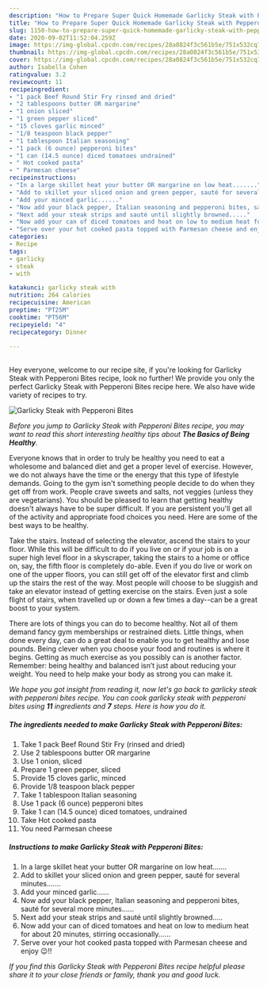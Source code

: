 ```yaml
---
description: "How to Prepare Super Quick Homemade Garlicky Steak with Pepperoni Bites"
title: "How to Prepare Super Quick Homemade Garlicky Steak with Pepperoni Bites"
slug: 1150-how-to-prepare-super-quick-homemade-garlicky-steak-with-pepperoni-bites
date: 2020-09-02T11:52:04.259Z
image: https://img-global.cpcdn.com/recipes/28a0824f3c561b5e/751x532cq70/garlicky-steak-with-pepperoni-bites-recipe-main-photo.jpg
thumbnail: https://img-global.cpcdn.com/recipes/28a0824f3c561b5e/751x532cq70/garlicky-steak-with-pepperoni-bites-recipe-main-photo.jpg
cover: https://img-global.cpcdn.com/recipes/28a0824f3c561b5e/751x532cq70/garlicky-steak-with-pepperoni-bites-recipe-main-photo.jpg
author: Isabella Cohen
ratingvalue: 3.2
reviewcount: 11
recipeingredient:
- "1 pack Beef Round Stir Fry rinsed and dried"
- "2 tablespoons butter OR margarine"
- "1 onion sliced"
- "1 green pepper sliced"
- "15 cloves garlic minced"
- "1/8 teaspoon black pepper"
- "1 tablespoon Italian seasoning"
- "1 pack (6 ounce) pepperoni bites"
- "1 can (14.5 ounce) diced tomatoes undrained"
- " Hot cooked pasta"
- " Parmesan cheese"
recipeinstructions:
- "In a large skillet heat your butter OR margarine on low heat......."
- "Add to skillet your sliced onion and green pepper, sauté for several minutes......."
- "Add your minced garlic......"
- "Now add your black pepper, Italian seasoning and pepperoni bites, sauté for several more minutes......"
- "Next add your steak strips and sauté until slightly browned....."
- "Now add your can of diced tomatoes and heat on low to medium heat for about 20 minutes, stirring occasionally......"
- "Serve over your hot cooked pasta topped with Parmesan cheese and enjoy 😉!!"
categories:
- Recipe
tags:
- garlicky
- steak
- with

katakunci: garlicky steak with 
nutrition: 264 calories
recipecuisine: American
preptime: "PT25M"
cooktime: "PT56M"
recipeyield: "4"
recipecategory: Dinner

---
```

<br>
Hey everyone, welcome to our recipe site, if you're looking for Garlicky Steak with Pepperoni Bites recipe, look no further! We provide you only the perfect Garlicky Steak with Pepperoni Bites recipe here. We also have wide variety of recipes to try.
<br>


![Garlicky Steak with Pepperoni Bites](https://img-global.cpcdn.com/recipes/28a0824f3c561b5e/751x532cq70/garlicky-steak-with-pepperoni-bites-recipe-main-photo.jpg)

<i>Before you jump to Garlicky Steak with Pepperoni Bites recipe, you may want to read this short interesting healthy tips about <strong>The Basics of Being Healthy</strong>.</i>

Everyone knows that in order to truly be healthy you need to eat a wholesome and balanced diet and get a proper level of exercise. However, we do not always have the time or the energy that this type of lifestyle demands. Going to the gym isn't something people decide to do when they get off from work. People crave sweets and salts, not veggies (unless they are vegetarians). You should be pleased to learn that getting healthy doesn't always have to be super difficult. If you are persistent you'll get all of the activity and appropriate food choices you need. Here are some of the best ways to be healthy.

Take the stairs. Instead of selecting the elevator, ascend the stairs to your floor. While this will be difficult to do if you live on or if your job is on a super high level floor in a skyscraper, taking the stairs to a home or office on, say, the fifth floor is completely do-able. Even if you do live or work on one of the upper floors, you can still get off of the elevator first and climb up the stairs the rest of the way. Most people will choose to be sluggish and take an elevator instead of getting exercise on the stairs. Even just a sole flight of stairs, when travelled up or down a few times a day--can be a great boost to your system. 

There are lots of things you can do to become healthy. Not all of them demand fancy gym memberships or restrained diets. Little things, when done every day, can do a great deal to enable you to get healthy and lose pounds. Being clever when you choose your food and routines is where it begins. Getting as much exercise as you possibly can is another factor. Remember: being healthy and balanced isn’t just about reducing your weight. You need to help make your body as strong you can make it. 


<i>We hope you got insight from reading it, now let's go back to garlicky steak with pepperoni bites recipe. You can cook garlicky steak with pepperoni bites using <strong>11</strong> ingredients and <strong>7</strong> steps. Here is how you do it.
</i>

##### The ingredients needed to make Garlicky Steak with Pepperoni Bites:

1. Take 1 pack Beef Round Stir Fry (rinsed and dried)
1. Use 2 tablespoons butter OR margarine
1. Use 1 onion, sliced
1. Prepare 1 green pepper, sliced
1. Provide 15 cloves garlic, minced
1. Provide 1/8 teaspoon black pepper
1. Take 1 tablespoon Italian seasoning
1. Use 1 pack (6 ounce) pepperoni bites
1. Take 1 can (14.5 ounce) diced tomatoes, undrained
1. Take  Hot cooked pasta
1. You need  Parmesan cheese


##### Instructions to make Garlicky Steak with Pepperoni Bites:

1. In a large skillet heat your butter OR margarine on low heat.......
1. Add to skillet your sliced onion and green pepper, sauté for several minutes.......
1. Add your minced garlic......
1. Now add your black pepper, Italian seasoning and pepperoni bites, sauté for several more minutes......
1. Next add your steak strips and sauté until slightly browned.....
1. Now add your can of diced tomatoes and heat on low to medium heat for about 20 minutes, stirring occasionally......
1. Serve over your hot cooked pasta topped with Parmesan cheese and enjoy 😉!!


<i>If you find this Garlicky Steak with Pepperoni Bites recipe helpful please share it to your close friends or family, thank you and good luck.</i>
